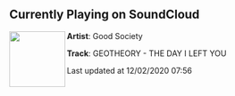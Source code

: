 ## Currently Playing on SoundCloud

[<img align="left" width="100" src="https://i1.sndcdn.com/artworks-6qDBGeo5McBSMDyV-K7I9oA-t50x50.jpg">](https://soundcloud.com/goodsociety/tdily)

**Artist**: Good Society 

**Track**: GEOTHEORY - THE DAY I LEFT YOU

Last updated at 12/02/2020 07:56
